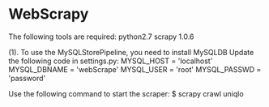 # WebScrapy
The following tools are required:
  python2.7  scrapy 1.0.6 
  
(1). To use the MySQLStorePipeline, you need to install MySQLDB
Update the following code in settings.py:
  MYSQL_HOST = 'localhost'
  MYSQL_DBNAME = 'webScrape'
  MYSQL_USER = 'root'
  MYSQL_PASSWD = 'password'

Use the following command to start the scraper:
  $ scrapy crawl uniqlo
  
